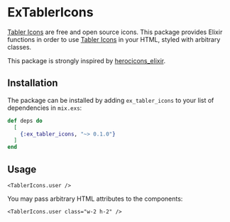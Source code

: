 # ExTablerIcons

[Tabler Icons](tabler-icons.io) are free and open source icons. This package provides Elixir functions in order to use [Tabler Icons](tabler-icons.io) in your HTML, styled with arbitrary classes.

This package is strongly inspired by [herocicons_elixir](https://github.com/mveytsman/heroicons_elixir).

## Installation

The package can be installed by adding `ex_tabler_icons` to your list of dependencies in `mix.exs`:

```elixir
def deps do
  [
    {:ex_tabler_icons, "~> 0.1.0"}
  ]
end
```

## Usage

```
<TablerIcons.user />
```

You may pass arbitrary HTML attributes to the components:

```
<TablerIcons.user class="w-2 h-2" />
```
